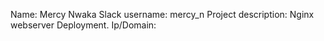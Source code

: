 Name: Mercy Nwaka
Slack username: mercy_n
Project description: Nginx webserver Deployment.
Ip/Domain:
